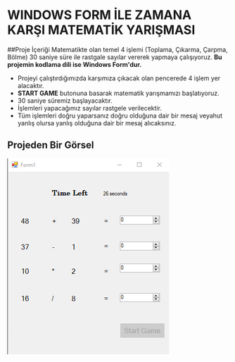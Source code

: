 # WINDOWS FORM İLE ZAMANA KARŞI MATEMATİK YARIŞMASI
##Proje İçeriği
Matematikte olan temel 4 işlemi (Toplama, Çıkarma, Çarpma, Bölme) 30 saniye süre ile rastgale sayılar vererek yapmaya çalışıyoruz. 
**Bu projemin kodlama dili ise Windows Form'dur.**
- Projeyi çalıştırdığımızda karşımıza çıkacak olan pencerede 4 işlem yer alacaktır.
- **START GAME** butonuna basarak matematik yarışmamızı başlatıyoruz.
- 30 saniye süremiz başlayacaktır.
- İşlemleri yapacağımız sayılar rastgele verilecektir.
- Tüm işlemleri doğru yaparsanız doğru olduğuna dair bir mesaj veyahut yanlış olursa yanlış olduğuna dair bir mesaj alıcaksınız.
## Projeden Bir Görsel
![Matematik Yarışması](https://github.com/ahmetcandemir/zamana_karsi_matematik_yarismasi_Windows_Form/blob/main/görüntü2.png)
